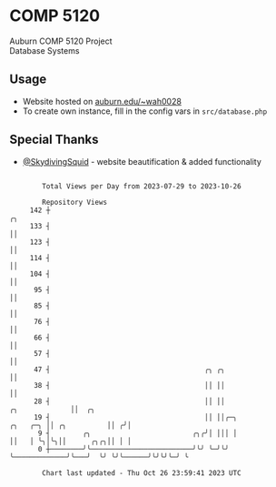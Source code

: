 # COMP 5120
Auburn COMP 5120 Project  
Database Systems

## Usage
- Website hosted on [auburn.edu/~wah0028](https://webhome.auburn.edu/~wah0028/)
- To create own instance, fill in the config vars in `src/database.php`

## Special Thanks
- [@SkydivingSquid](https://github.com/SkydivingSquid) - website beautification & added functionality

```

        Total Views per Day from 2023-07-29 to 2023-10-26

        Repository Views
     142 ┼                                                                                   ╭╮
     133 ┤                                                                                   ││
     123 ┤                                                                                   ││
     114 ┤                                                                                   ││
     104 ┤                                                                                   ││
      95 ┤                                                                                   ││
      85 ┤                                                                                   ││
      76 ┤                                                                                   ││
      66 ┤                                                                                   ││
      57 ┤                                                                                   ││
      47 ┤                                      ╭╮ ╭╮                                        ││
      38 ┤                                      ││ ││                                        ││
      28 ┤                                      ││ ││                         ╭╮             ││  ╭╮
      19 ┤                                      ││ ││╭─╮             ╭╮   ╭─╮ ││ ╭╮          ││ ╭╯│
       9 ┤        ╭╮                         ╭╮╭╯│ │││ │             ││   │ ╰╮│╰╮││      ╭╮╭╮││ │ │
       0 ┼────────╯╰─────────────────────────╯╰╯ ╰─╯╰╯ ╰─────────────╯╰───╯  ╰╯ ╰╯╰──────╯╰╯╰╯╰─╯ ╰

        Chart last updated - Thu Oct 26 23:59:41 2023 UTC
        
```
